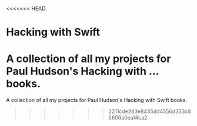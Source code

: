 <<<<<<< HEAD
# Hacking with Swift

A collection of all my projects for Paul Hudson's Hacking with ... books.
=======
A collection of all my projects for Paul Hudson's Hacking with Swift books.
>>>>>>> 2211cde2d3e8435dd4556d353c85606a0eaf4ca2
